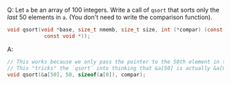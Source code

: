 Q: Let `a` be an array of $100$ integers. Write a call of `qsort` that sorts
only the <em>last</em> $50$ elements in `a`. (You don't need to write the
comparison function).

```c
void qsort(void *base, size_t nmemb, size_t size, int (*compar) (const void *,
            const void *));
```

A:

```c
// This works because we only pass the pointer to the 50th element in the array `a`
// This "tricks" the `qsort` into thinking that &a[50] is actually &a[0].
void qsort(&a[50], 50, sizeof(a[0]), compar);
```
